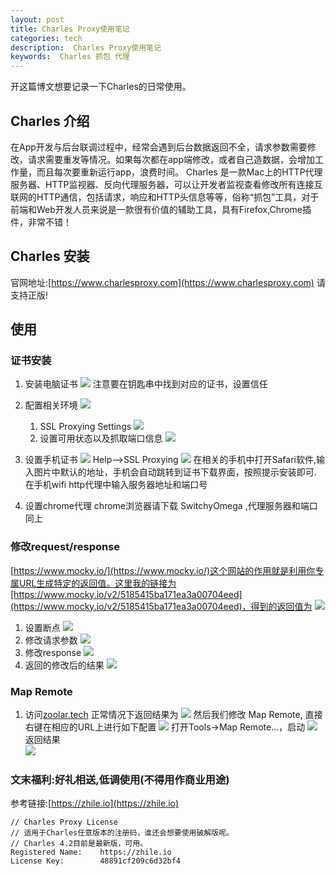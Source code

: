 ```yaml
---
layout: post
title: Charles Proxy使用笔记
categories: tech
description:  Charles Proxy使用笔记
keywords:  Charles 抓包 代理
---       
```


开这篇博文想要记录一下Charles的日常使用。

##  Charles 介绍
在App开发与后台联调过程中，经常会遇到后台数据返回不全，请求参数需要修改，请求需要重发等情况。如果每次都在app端修改，或者自己造数据，会增加工作量，而且每次要重新运行app，浪费时间。
Charles 是一款Mac上的HTTP代理服务器、HTTP监视器、反向代理服务器，可以让开发者监视查看修改所有连接互联网的HTTP通信，包括请求，响应和HTTP头信息等等，俗称“抓包”工具，对于前端和Web开发人员来说是一款很有价值的辅助工具，具有Firefox,Chrome插件，非常不错！
## Charles 安装

官网地址:[https://www.charlesproxy.com](https://www.charlesproxy.com)
请支持正版!
## 使用
### 证书安装
1. 安装电脑证书
![](http://p1b3ifuoy.bkt.clouddn.com/2018-07-12-15313639882479.png)
注意要在钥匙串中找到对应的证书，设置信任
2. 配置相关环境
![](http://p1b3ifuoy.bkt.clouddn.com/2018-07-12-15313641079389.png)

    1. SSL Proxying Settings
    ![](http://p1b3ifuoy.bkt.clouddn.com/2018-07-12-15313662795265.jpg)
    1. 设置可用状态以及抓取端口信息
    ![](http://p1b3ifuoy.bkt.clouddn.com/2018-07-12-15313642351905.png)

3. 设置手机证书
![](http://p1b3ifuoy.bkt.clouddn.com/2018-07-12-15313640315170.png)
Help-->SSL Proxying
![](http://p1b3ifuoy.bkt.clouddn.com/2018-07-12-15313640796091.png)
在相关的手机中打开Safari软件,输入图片中默认的地址，手机会自动跳转到证书下载界面，按照提示安装即可.   
在手机wifi http代理中输入服务器地址和端口号
4. 设置chrome代理
chrome浏览器请下载 SwitchyOmega ,代理服务器和端口同上

### 修改request/response
[https://www.mocky.io/](https://www.mocky.io/)这个网站的作用就是利用你专属URL生成特定的返回值。这里我的链接为[https://www.mocky.io/v2/5185415ba171ea3a00704eed](https://www.mocky.io/v2/5185415ba171ea3a00704eed)，得到的返回值为
![](http://p1b3ifuoy.bkt.clouddn.com/2018-07-12-15313651978753.jpg)
1. 设置断点
![](http://p1b3ifuoy.bkt.clouddn.com/2018-07-12-15313653236419.jpg)
2. 修改请求参数
![](http://p1b3ifuoy.bkt.clouddn.com/2018-07-12-15313654451059.jpg)
3. 修改response
![](http://p1b3ifuoy.bkt.clouddn.com/2018-07-12-15313655006399.jpg)   
4. 返回的修改后的结果
 ![](http://p1b3ifuoy.bkt.clouddn.com/2018-07-12-15313655333545.jpg)


### Map Remote
1. 访问[zoolar.tech](zoolar.tech)  正常情况下返回结果为
![](http://p1b3ifuoy.bkt.clouddn.com/2018-07-12-15313658316083.jpg)
然后我们修改 Map Remote, 直接右键在相应的URL上进行如下配置
![](http://p1b3ifuoy.bkt.clouddn.com/2018-07-12-15313659622139.jpg)
打开Tools->Map Remote...，启动
![](http://p1b3ifuoy.bkt.clouddn.com/2018-07-12-15313660307611.jpg)   
返回结果   
![](http://p1b3ifuoy.bkt.clouddn.com/2018-07-12-15313660665710.jpg)




### 文末福利:好礼相送,低调使用(不得用作商业用途)
参考链接:[https://zhile.io](https://zhile.io)
```
// Charles Proxy License
// 适用于Charles任意版本的注册码，谁还会想要使用破解版呢。
// Charles 4.2目前是最新版，可用。
Registered Name: 	https://zhile.io
License Key: 		48891cf209c6d32bf4
```

